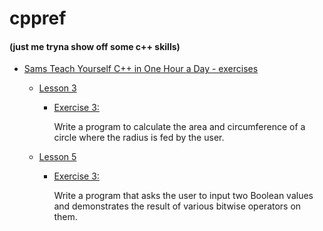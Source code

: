 # cppref

#### (just me tryna show off some c++ skills)

- [Sams Teach Yourself C++ in One Hour a Day - exercises](https://github.com/Erendis42/cppref/tree/master/sams)

    - [Lesson 3](https://github.com/Erendis42/cppref/tree/master/sams/Lesson03)
        - [Exercise 3:](https://github.com/Erendis42/cppref/blob/master/sams/Lesson03/03_circle.cpp)

           Write a program to calculate the area and circumference of a circle where the radius is fed by the user.

    - [Lesson 5](https://github.com/Erendis42/cppref/tree/master/sams/Lesson05)
        - [Exercise 3:](https://github.com/Erendis42/cppref/blob/master/sams/Lesson05/03_bitwise.cpp)

           Write a program that asks the user to input two Boolean values and demonstrates
the result of various bitwise operators on them.
